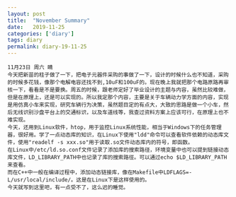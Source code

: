 ```yaml
---
layout: post
title:  "November Summary"
date:   2019-11-25
categories: ['diary']
tags: diary
permalink: diary-19-11-25
---
```

	11月23日 周六 睛
	今天把新苗的柱子做了一下，把电子元器件采购的事做了一下，设计的时候什么也不知道，采购的时候多花钱，像那个电解电容还找不到,10uF和100uF的。现在晚上我就把那个电路原路再审核一下，看看是不是要换。周五的时候，跟老师定好了毕业设计的主题与内容，虽然比较难做，但是在原理上，还是可以实现的。所以我定那个内容，主要是关于车辆动力学方面的内容，实现是用仿真小车来实现，研究车辆行为决策，虽然题目定的有点大，大致的思路是做一个小车，然后无线识别沙盘平台上的交通标识，以及车道线等，我查过资料方案上应该可行，在原理上也不难实现。
	今天，还用到Linux软件，htop，用于监控Linux系统性能，相当于Windows下的任务管理器，很好用。学了一点动态库的知识，在Linux下使用"ldd"命令可以查看软件依赖的动态库文件，使用"readelf -s xxx.so"用于读取.so文件动态库内的符号，即函数。
	在Linux中/etc/ld.so.conf文件记录了添加库的搜索路径，环境变量中也可以提到链接动态库文件，LD_LIBRARY_PATH中也记录了库的搜索路徑。可以通过echo $LD_LIBRARY_PATH来查看。
	而在C++中一般在编译过程中，添加动态链接库，像在Makefile中LDFLAGS=-L/usr/local/include/。这是在Linux下是这样使用的。
	今天就写到这里吧，有一点受不了，这么迟的睡觉。


